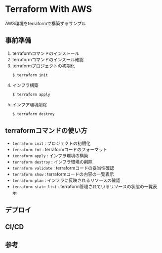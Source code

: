# Terraform With AWS

AWS環境をterraformで構築するサンプル

## 事前準備

1. terraformコマンドのインストール
2. terraformコマンドのインスール確認
3. terraformプロジェクトの初期化
    ```bash
    $ terraform init
    ```
4. インフラ構築
   ```bash
   $ terraform apply
   ```
5. インフア環境削除
   ```bash
   $ terraform destroy
   ```

## terraformコマンドの使い方

- `terraform init` : プロジェクトの初期化
- `terraform fmt` : terraformコードのフォーマット
- `terraform apply` : インフラ環境の構築
- `terraform destroy` : インフラ環境の削除
- `terraform validate` : terraformコードの妥当性確認
- `terraform show` : terraformコードの内容の一覧表示
- `terraform plan` : インフラに反映されるリソースの確認
- `terraform state list` : terraform管理されているリソースの状態の一覧表示

## デプロイ

## CI/CD

## 参考
